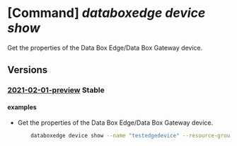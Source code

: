 # [Command] _databoxedge device show_

Get the properties of the Data Box Edge/Data Box Gateway device.

## Versions

### [2021-02-01-preview](/Resources/mgmt-plane/L3N1YnNjcmlwdGlvbnMve30vcmVzb3VyY2Vncm91cHMve30vcHJvdmlkZXJzL21pY3Jvc29mdC5kYXRhYm94ZWRnZS9kYXRhYm94ZWRnZWRldmljZXMve30=/2021-02-01-preview.xml) **Stable**

<!-- mgmt-plane /subscriptions/{}/resourcegroups/{}/providers/microsoft.databoxedge/databoxedgedevices/{} 2021-02-01-preview -->

#### examples

- Get the properties of the Data Box Edge/Data Box Gateway device.
    ```bash
        databoxedge device show --name "testedgedevice" --resource-group "GroupForEdgeAutomation"
    ```
